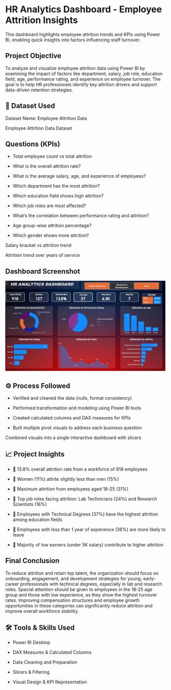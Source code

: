 #  HR Analytics Dashboard - Employee Attrition Insights
This dashboard highlights employee attrition trends and KPIs using Power BI, enabling quick insights into factors influencing staff turnover.

## Project Objective
To analyze and visualize employee attrition data using Power BI by examining the impact of factors like department, salary, job role, education field, age, performance rating, and experience on employee turnover. The goal is to help HR professionals identify key attrition drivers and support data-driven retention strategies.

## 📂 Dataset Used
Dataset Name: Employee Attrition Data

<a hrref="https://github.com/techiesdhruv/Power_bi_project/blob/main/HR_Analytics.csv"> Employee Attrition Data</a>
<a hrref="https://github.com/techiesdhruv/Power_bi_project/blob/main/HR_Analytics.csv"> Dataset</a>


## Questions (KPIs)
- Total employee count vs total attrition

- What is the overall attrition rate?

- What is the average salary, age, and experience of employees?

- Which department has the most attrition?

- Which education field shows high attrition?

- Which job roles are most affected?

- What’s the correlation between performance rating and attrition?

- Age group-wise attrition percentage?

- Which gender shows more attrition?

Salary bracket vs attrition trend

Attrition trend over years of service


##  Dashboard Screenshot
 ![Screenshot(495)](https://github.com/techiesdhruv/Power_bi_project/blob/main/Screenshot.jpeg)
 ## ⚙️ Process Followed
- Verified and cleaned the data (nulls, format consistency)

- Performed transformation and modeling using Power BI tools

- Created calculated columns and DAX measures for KPIs

- Built multiple pivot visuals to address each business question

Combined visuals into a single interactive dashboard with slicers

## 📈 Project Insights
- 🔸 13.8% overall attrition rate from a workforce of 918 employees

- 🔸 Women (11%) attrite slightly less than men (15%)

- 🔸 Maximum attrition from employees aged 18-25 (31%)

- 🔸 Top job roles facing attrition: Lab Technicians (24%) and Research Scientists (16%)

- 🔸 Employees with Technical Degrees (37%) have the highest attrition among education fields

- 🔸 Employees with less than 1 year of experience (36%) are more likely to leave

- 🔸 Majority of low earners (under 5K salary) contribute to higher attrition

## Final Conclusion
To reduce attrition and retain top talent, the organization should focus on onboarding, engagement, and development strategies for young, early-career professionals with technical degrees, especially in lab and research roles. Special attention should be given to employees in the 18-25 age group and those with low experience, as they show the highest turnover rates. Improving compensation structures and employee growth opportunities in these categories can significantly reduce attrition and improve overall workforce stability.

## 🛠️ Tools & Skills Used
- Power BI Desktop

- DAX Measures & Calculated Columns

- Data Cleaning and Preparation

- Slicers & Filtering

- Visual Design & KPI Representation

